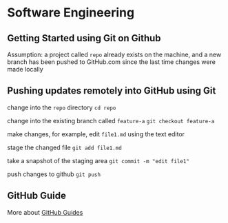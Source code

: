 # Software Engineering

## Getting Started using Git on Github

Assumption: a project called `repo` already exists on the machine, and a new branch has been pushed to GitHub.com since the last time changes were made locally

## Pushing updates remotely into GitHub using Git

change into the `repo` directory
`cd repo`

change into the existing branch called `feature-a`
`git checkout feature-a`

make changes, for example, edit `file1.md` using the text editor

stage the changed file
`git add file1.md`

take a snapshot of the staging area
`git commit -m "edit file1"`

push changes to github
`git push`

## GitHub Guide

More about [GitHub Guides](https://guides.github.com/)


